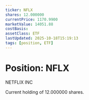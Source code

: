 ```yaml
---
ticker: NFLX
shares: 12.000000
currentPrice: 1170.9900
marketValue: 14051.88
costBasis: 
assetClass: ETF
lastUpdated: 2025-10-18T15:19:13
tags: [position, ETF]
---
```


# Position: NFLX

NETFLIX INC

Current holding of 12.000000 shares.
